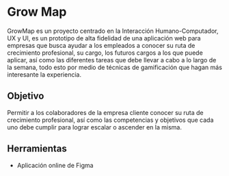 # Grow Map

GrowMap es un proyecto centrado en la Interacción Humano-Computador, UX y UI, es un prototipo de alta fidelidad de una aplicación web para empresas que busca ayudar a los empleados a conocer su ruta de crecimiento profesional, su cargo, los futuros cargos a los que puede aplicar, así como las diferentes tareas que debe llevar a cabo a lo largo de la semana, todo esto por medio de técnicas de gamificación que hagan más interesante la experiencia.

## Objetivo

Permitir a los colaboradores de la empresa cliente conocer su ruta de crecimiento profesional, así como las competencias y objetivos que cada uno debe cumplir para lograr escalar o ascender en la misma.

## Herramientas

- Aplicación online de Figma

